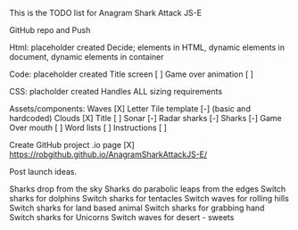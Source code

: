 This is the TODO list for Anagram Shark Attack JS-E

GitHub repo and Push

Html: placeholder created
  Decide; elements in HTML, dynamic elements in document, dynamic elements in container 

Code: placeholder created
  Title screen [ ]
  Game over animation [ ]

CSS: placholder created
  Handles ALL sizing requirements

Assets/components:
  Waves [X]
  Letter Tile template [-] (basic and hardcoded)
  Clouds [X]
  Title [ ]
  Sonar [-]
  Radar sharks [-]
  Sharks [-]
  Game Over mouth [ ]
  Word lists [ ]
  Instructions [ ]
     
Create GitHub project .io page [X]
https://robgithub.github.io/AnagramSharkAttackJS-E/


Post launch ideas.

Sharks drop from the sky
Sharks do parabolic leaps from the edges
Switch sharks for dolphins
Switch sharks for tentacles
Switch waves for rolling hills
Switch sharks for land based animal
Switch sharks for grabbing hand
Switch sharks for Unicorns
Switch waves for desert - sweets

